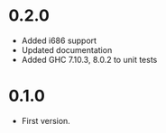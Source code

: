# 0.2.0

* Added i686 support
* Updated documentation
* Added GHC 7.10.3, 8.0.2 to unit tests

# 0.1.0

* First version.
